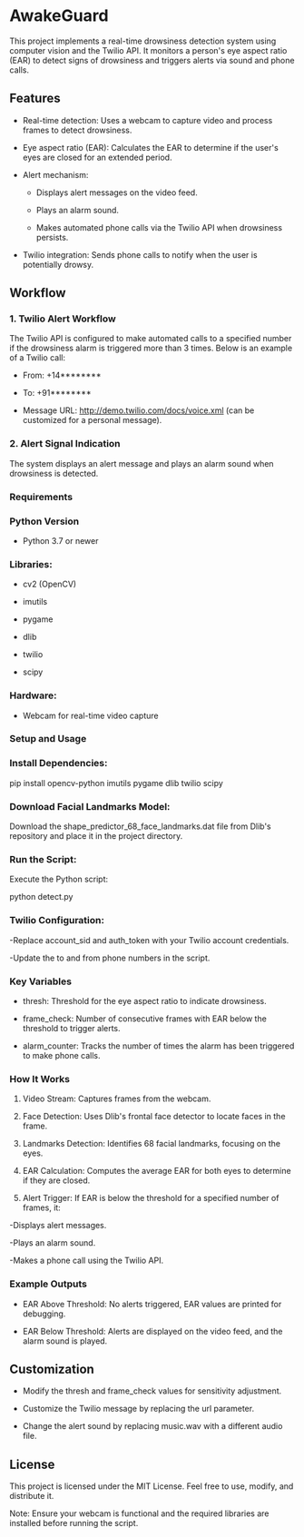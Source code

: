 # AwakeGuard #

This project implements a real-time drowsiness detection system using computer vision and the Twilio API. It monitors a person's eye aspect ratio (EAR) to detect signs of drowsiness and triggers alerts via sound and phone calls.

## Features ##

* Real-time detection: Uses a webcam to capture video and process frames to detect drowsiness.

* Eye aspect ratio (EAR): Calculates the EAR to determine if the user's eyes are closed for an extended period.

* Alert mechanism:

  * Displays alert messages on the video feed.

  * Plays an alarm sound.

  * Makes automated phone calls via the Twilio API when drowsiness persists.

* Twilio integration: Sends phone calls to notify when the user is potentially drowsy.

## Workflow ##

### 1. Twilio Alert Workflow ###

The Twilio API is configured to make automated calls to a specified number if the drowsiness alarm is triggered more than 3 times. Below is an example of a Twilio call:

  * From: +14********

  * To: +91********

  * Message URL: http://demo.twilio.com/docs/voice.xml (can be customized for a personal message).


### 2. Alert Signal Indication

The system displays an alert message and plays an alarm sound when drowsiness is detected.


### Requirements

 ### Python Version 

  * Python 3.7 or newer

### Libraries: 

  * cv2 (OpenCV)

  * imutils

  * pygame

  * dlib

  * twilio

  * scipy

 ### Hardware: 

  * Webcam for real-time video capture

### Setup and Usage 

### Install Dependencies: 

pip install opencv-python imutils pygame dlib twilio scipy

### Download Facial Landmarks Model: 

Download the shape_predictor_68_face_landmarks.dat file from Dlib's repository and place it in the project directory.

### Run the Script: 

Execute the Python script:

python detect.py

### Twilio Configuration: 

  -Replace account_sid and auth_token with your Twilio account credentials.

  -Update the to and from phone numbers in the script.

### Key Variables 

  * thresh: Threshold for the eye aspect ratio to indicate drowsiness.

  * frame_check: Number of consecutive frames with EAR below the threshold to trigger alerts.

  * alarm_counter: Tracks the number of times the alarm has been triggered to make phone calls.

### How It Works 

1. Video Stream: Captures frames from the webcam.

2. Face Detection: Uses Dlib's frontal face detector to locate faces in the frame.

3. Landmarks Detection: Identifies 68 facial landmarks, focusing on the eyes.

4. EAR Calculation: Computes the average EAR for both eyes to determine if they are closed.

5. Alert Trigger: If EAR is below the threshold for a specified number of frames, it:

  -Displays alert messages.

  -Plays an alarm sound.

  -Makes a phone call using the Twilio API.

### Example Outputs 

* EAR Above Threshold:  No alerts triggered, EAR values are printed for debugging.

* EAR Below Threshold:  Alerts are displayed on the video feed, and the alarm sound is played.

## Customization ##

  * Modify the thresh and frame_check values for sensitivity adjustment.
  
  * Customize the Twilio message by replacing the url parameter.

  * Change the alert sound by replacing music.wav with a different audio file.


## License ##
This project is licensed under the MIT License. Feel free to use, modify, and distribute it.

Note: Ensure your webcam is functional and the required libraries are installed before running the script.

